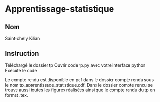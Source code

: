 # Apprentissage-statistique
## Nom
Saint-chely Kilian
## Instruction
Téléchargé le dossier tp
Ouvrir code tp.py avec votre interface python
Exécuté le code

Le compte rendu est disponible en pdf dans le dossier compte rendu sous le nom tp_apprentissage_statistique.pdf. Dans le dossier compte rendu se trouve aussi toutes les figures réalisées ainsi que le compte rendu du tp en format .tex.
